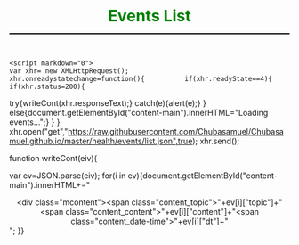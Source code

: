 
<center markdown="0"><span style="color:green;font-size:2em;font-weight:bold">  Events List</span> <hr style="background-color:black;height:2px;"/><br /></center>
<body markdown="0">

<style markdown="0">

.mcontent{ 
	/*position:absolute;
	left:0px;
	right:0px;*/
	width:90%;
	margin:5px;
	border:1px solid black;
	border-radius:12px;
}
.mcontent span{ display:block;}
.mcontent .content_topic{
font-weight:bold;
color:;
font-size:1.5em;
}
.mcontent .content_date-time{
font-size:0.6em;
color:blue;
}

</style>
		
<div id="content-main" markdown="0"></div>
	
	<script markdown="0">
	var xhr= new XMLHttpRequest();              xhr.onreadystatechange=function(){          if(xhr.readyState==4){                              if(xhr.status=200){   
try{writeCont(xhr.responseText);} catch(e){alert(e);}
	}   else{document.getElementById("content-main").innerHTML="Loading events...";}                    }                                           }
xhr.open("get","https://raw.githubusercontent.com/Chubasamuel/Chubasamuel.github.io/master/health/events/list.json",true);
xhr.send();


function writeCont(eiv){

var ev=JSON.parse(eiv);
for(i in ev){document.getElementById("content-main").innerHTML+="<center><div class=\"mcontent\"><span class=\"content_topic\">"+ev[i]["topic"]+"</span><span class=\"content_content\">"+ev[i]["content"]+"</span><span class=\"content_date-time\">"+ev[i]["dt"]+"</span></div></center>"; }}
	</script>
</body>

